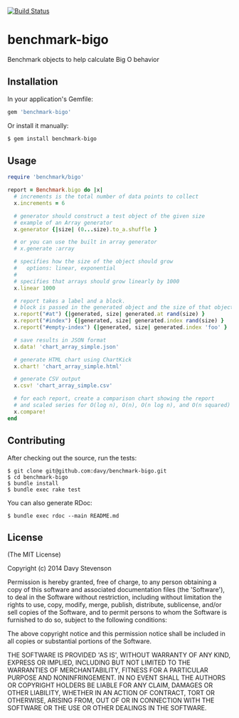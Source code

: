 [![Build Status](https://secure.travis-ci.org/davy/benchmark-bigo.png)](http://travis-ci.org/davy/benchmark-bigo)

# benchmark-bigo

Benchmark objects to help calculate Big O behavior

## Installation

In your application's Gemfile:

```ruby
gem 'benchmark-bigo'
```

Or install it manually:

```sh
$ gem install benchmark-bigo
```

## Usage

```ruby
require 'benchmark/bigo'

report = Benchmark.bigo do |x|
  # increments is the total number of data points to collect
  x.increments = 6

  # generator should construct a test object of the given size
  # example of an Array generator
  x.generator {|size| (0...size).to_a.shuffle }

  # or you can use the built in array generator
  # x.generate :array

  # specifies how the size of the object should grow
  #   options: linear, exponential
  #
  # specifies that arrays should grow linearly by 1000
  x.linear 1000

  # report takes a label and a block.
  # block is passed in the generated object and the size of that object
  x.report("#at") {|generated, size| generated.at rand(size) }
  x.report("#index") {|generated, size| generated.index rand(size) }
  x.report("#empty-index") {|generated, size| generated.index 'foo' }

  # save results in JSON format
  x.data! 'chart_array_simple.json'

  # generate HTML chart using ChartKick
  x.chart! 'chart_array_simple.html'

  # generate CSV output
  x.csv! 'chart_array_simple.csv'

  # for each report, create a comparison chart showing the report
  # and scaled series for O(log n), O(n), O(n log n), and O(n squared)
  x.compare!
end
```

## Contributing

After checking out the source, run the tests:

```
$ git clone git@github.com:davy/benchmark-bigo.git
$ cd benchmark-bigo
$ bundle install
$ bundle exec rake test
```

You can also generate RDoc:

```
$ bundle exec rdoc --main README.md
```

## License

(The MIT License)

Copyright (c) 2014 Davy Stevenson

Permission is hereby granted, free of charge, to any person obtaining
a copy of this software and associated documentation files (the
'Software'), to deal in the Software without restriction, including
without limitation the rights to use, copy, modify, merge, publish,
distribute, sublicense, and/or sell copies of the Software, and to
permit persons to whom the Software is furnished to do so, subject to
the following conditions:

The above copyright notice and this permission notice shall be
included in all copies or substantial portions of the Software.

THE SOFTWARE IS PROVIDED 'AS IS', WITHOUT WARRANTY OF ANY KIND,
EXPRESS OR IMPLIED, INCLUDING BUT NOT LIMITED TO THE WARRANTIES OF
MERCHANTABILITY, FITNESS FOR A PARTICULAR PURPOSE AND NONINFRINGEMENT.
IN NO EVENT SHALL THE AUTHORS OR COPYRIGHT HOLDERS BE LIABLE FOR ANY
CLAIM, DAMAGES OR OTHER LIABILITY, WHETHER IN AN ACTION OF CONTRACT,
TORT OR OTHERWISE, ARISING FROM, OUT OF OR IN CONNECTION WITH THE
SOFTWARE OR THE USE OR OTHER DEALINGS IN THE SOFTWARE.
